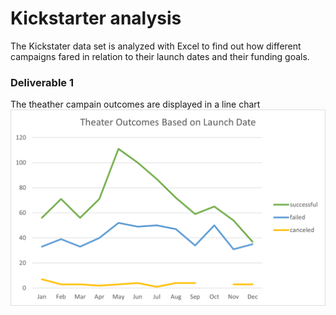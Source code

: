 # Kickstarter analysis

The Kickstater data set is analyzed with Excel to find out how different campaigns fared in relation to their launch dates and their funding goals.  

### Deliverable 1
The theather campain outcomes are displayed in a line chart
![](resources/Theater_Outcomes_vs_Launch.png)


